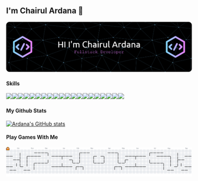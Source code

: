 ## I'm Chairul Ardana 👋

![Chairul Ardana](img/github-header-banner.png)

#### Skills
<img src="https://img.shields.io/badge/C%23-239120?style=for-the-badge&logo=csharp&logoColor=white" /><img src="https://img.shields.io/badge/JavaScript-323330?style=for-the-badge&logo=javascript&logoColor=F7DF1E" /><img src="https://img.shields.io/badge/Python-FFD43B?style=for-the-badge&logo=python&logoColor=blue" /><img src="https://img.shields.io/badge/TypeScript-007ACC?style=for-the-badge&logo=typescript&logoColor=white" /><img src="https://img.shields.io/badge/PHP-777BB4?style=for-the-badge&logo=php&logoColor=white" /><img src="https://img.shields.io/badge/.NET-512BD4?style=for-the-badge&logo=dotnet&logoColor=white" /><img src="https://img.shields.io/badge/axios-671ddf?&style=for-the-badge&logo=axios&logoColor=white" /><img src="https://img.shields.io/badge/Bootstrap-563D7C?style=for-the-badge&logo=bootstrap&logoColor=white" /><img src="https://img.shields.io/badge/Node%20js-339933?style=for-the-badge&logo=nodedotjs&logoColor=white" /><img src="https://img.shields.io/badge/Docker-2CA5E0?style=for-the-badge&logo=docker&logoColor=white" /><img src="https://img.shields.io/badge/JWT-000000?style=for-the-badge&logo=JSON%20web%20tokens&logoColor=white" /><img src="https://img.shields.io/badge/Material%20UI-007FFF?style=for-the-badge&logo=mui&logoColor=white" /><img src="https://img.shields.io/badge/React-20232A?style=for-the-badge&logo=react&logoColor=61DAFB" /><img src="https://img.shields.io/badge/next%20js-000000?style=for-the-badge&logo=nextdotjs&logoColor=white" /><img src="https://img.shields.io/badge/React_Router-CA4245?style=for-the-badge&logo=react-router&logoColor=white" /><img src="https://img.shields.io/badge/React_Query-FF4154?style=for-the-badge&logo=ReactQuery&logoColor=white" /><img src="https://img.shields.io/badge/shadcn%2Fui-000000?style=for-the-badge&logo=shadcnui&logoColor=white" /><img src="https://img.shields.io/badge/Vite-B73BFE?style=for-the-badge&logo=vite&logoColor=FFD62E" /><img src="https://img.shields.io/badge/MySQL-005C84?style=for-the-badge&logo=mysql&logoColor=white" /><img src="https://img.shields.io/badge/redis-%23DD0031.svg?&style=for-the-badge&logo=redis&logoColor=white" />

#### My Github Stats

[![Ardana's GitHub stats](https://github-readme-stats.vercel.app/api?username=chairulardana&show_icons=true&theme=midnight-purple)](https://github.com/anuraghazra/github-readme-stats)



#### Play Games With Me


<picture>
  <source media="(prefers-color-scheme: dark)" srcset="https://raw.githubusercontent.com/chairulardana/chairulardana/output/pacman-contribution-graph-dark.svg">
  <source media="(prefers-color-scheme: light)" srcset="https://raw.githubusercontent.com/chairulardana/chairulardana/output/pacman-contribution-graph.svg">
  <img alt="pacman contribution graph" src="https://raw.githubusercontent.com/chairulardana/chairulardana/output/pacman-contribution-graph.svg">
</picture>

###

